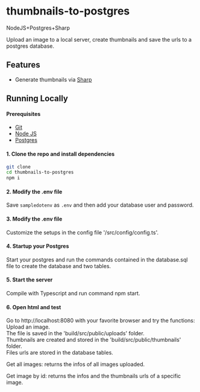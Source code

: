 # thumbnails-to-postgres
NodeJS+Postgres+Sharp  

Upload an image to a local server, create thumbnails and save the urls to a postgres database.  

## Features  
* Generate thumbnails via [Sharp](https://sharp.pixelplumbing.com/)  

## Running Locally  

#### Prerequisites  
* [Git](https://git-scm.com/downloads)  
* [Node JS](https://nodejs.org/en/)  
* [Postgres](https://www.postgresql.org/)  


#### 1. Clone the repo and install dependencies   
```bash
git clone 
cd thumbnails-to-postgres
npm i
```

#### 2. Modify the .env file  
Save `sampledotenv` as `.env` and then add your database user and password.  

#### 3. Modify the .env file  
Customize the setups in the config file '/src/config/config.ts'.  

#### 4. Startup your Postgres  
Start your postgres and run the commands contained in the database.sql file to create the database and two tables.  

#### 5. Start the server  
Compile with Typescript and run command npm start.  

#### 6. Open html and test  
Go to http://localhost:8080 with your favorite browser and try the functions:  
Upload an image.  
The file is saved in the 'build/src/public/uploads' folder.  
Thumbnails are created and stored in the 'build/src/public/thumbnails' folder.  
Files urls are stored in the database tables.  

Get all images: returns the infos of all images uploaded.  

Get image by id: returns the infos and the thumbnails urls of a specific image.  
